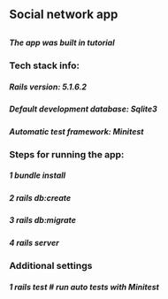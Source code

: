 <h2>Social network app<h2>
<h5>The app was built in tutorial</h5>

<h3>Tech stack info:</h3>
<h5>Rails version: 5.1.6.2</h5>
<h5>Default development database: Sqlite3</h5>
<h5>Automatic test framework: Minitest</h5>

<h3>Steps for running the app:</h3>
<h5>1 bundle install</h5>
<h5>2 rails db:create</h5>
<h5>3 rails db:migrate</h5>
<h5>4 rails server</h5>

<h3>Additional settings</h3>
<h5>1	rails test # run auto tests with Minitest</h5>